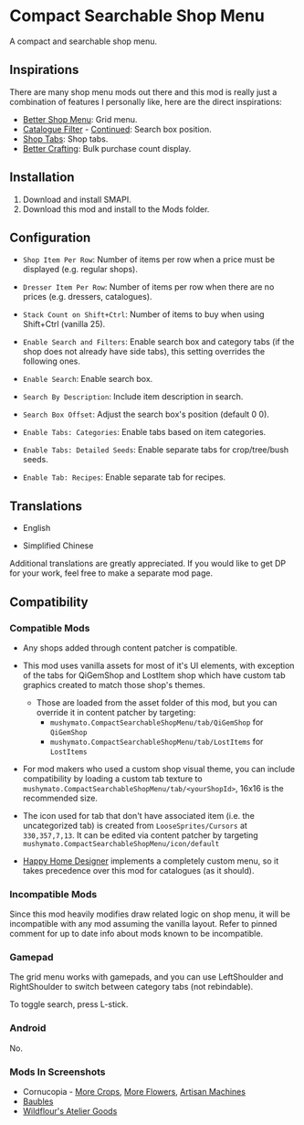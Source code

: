 # Compact Searchable Shop Menu

A compact and searchable shop menu.

## Inspirations

There are many shop menu mods out there and this mod is really just a combination of features I personally like, here are the direct inspirations:

- [Better Shop Menu](https://www.nexusmods.com/stardewvalley/mods/2012): Grid menu.
- [Catalogue Filter](https://www.nexusmods.com/stardewvalley/mods/13137) - [Continued](https://www.nexusmods.com/stardewvalley/mods/22379): Search box position.
- [Shop Tabs](https://www.nexusmods.com/stardewvalley/mods/29435): Shop tabs.
- [Better Crafting](https://www.nexusmods.com/stardewvalley/mods/11115): Bulk purchase count display.

## Installation

1. Download and install SMAPI.
2. Download this mod and install to the Mods folder.

## Configuration

- `Shop Item Per Row`: Number of items per row when a price must be displayed (e.g. regular shops).

- `Dresser Item Per Row`: Number of items per row when there are no prices (e.g. dressers, catalogues).

- `Stack Count on Shift+Ctrl`: Number of items to buy when using Shift+Ctrl (vanilla 25).

- `Enable Search and Filters`: Enable search box and category tabs (if the shop does not already have side tabs), this setting overrides the following ones.

- `Enable Search`: Enable search box.

- `Search By Description`: Include item description in search.

- `Search Box Offset`: Adjust the search box's position (default 0 0).

- `Enable Tabs: Categories`: Enable tabs based on item categories.

- `Enable Tabs: Detailed Seeds`: Enable separate tabs for crop/tree/bush seeds.

- `Enable Tab: Recipes`: Enable separate tab for recipes.

## Translations

- English

- Simplified Chinese

Additional translations are greatly appreciated. If you would like to get DP for your work, feel free to make a separate mod page.

## Compatibility

### Compatible Mods

- Any shops added through content patcher is compatible.

- This mod uses vanilla assets for most of it's UI elements, with exception of the tabs for QiGemShop and LostItem shop which have custom tab graphics created to match those shop's themes.
    - Those are loaded from the asset folder of this mod, but you can override it in content patcher by targeting:
        - `mushymato.CompactSearchableShopMenu/tab/QiGemShop` for `QiGemShop`
        - `mushymato.CompactSearchableShopMenu/tab/LostItems` for `LostItems`

- For mod makers who used a custom shop visual theme, you can include compatibility by loading a custom tab texture to `mushymato.CompactSearchableShopMenu/tab/<yourShopId>`, 16x16 is the recommended size.

- The icon used for tab that don't have associated item (i.e. the uncategorized tab) is created from `LooseSprites/Cursors` at `330,357,7,13`. It can be edited via content patcher by targeting `mushymato.CompactSearchableShopMenu/icon/default`

- [Happy Home Designer](https://www.nexusmods.com/stardewvalley/mods/19675) implements a completely custom menu, so it takes precedence over this mod for catalogues (as it should).

### Incompatible Mods

Since this mod heavily modifies draw related logic on shop menu, it will be incompatible with any mod assuming the vanilla layout. Refer to pinned comment for up to date info about mods known to be incompatible.

### Gamepad

The grid menu works with gamepads, and you can use LeftShoulder and RightShoulder to switch between category tabs (not rebindable).

To toggle search, press L-stick.

### Android

No.

### Mods In Screenshots

- Cornucopia - [More Crops](https://www.nexusmods.com/stardewvalley/mods/19508), [More Flowers](https://www.nexusmods.com/stardewvalley/mods/20290), [Artisan Machines](https://www.nexusmods.com/stardewvalley/mods/24842)
- [Baubles](https://www.nexusmods.com/stardewvalley/mods/29720)
- [Wildflour's Atelier Goods](https://www.nexusmods.com/stardewvalley/mods/27049)
